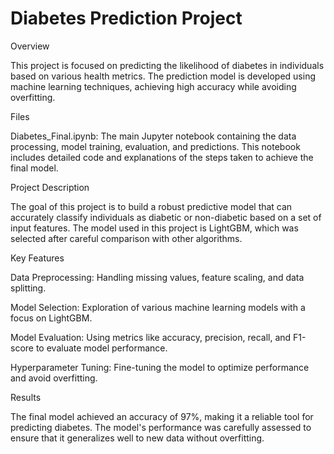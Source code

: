 # Diabetes Prediction Project
Overview

This project is focused on predicting the likelihood of diabetes in individuals based on various health metrics. The prediction model is developed using machine learning techniques, achieving high accuracy while avoiding overfitting.

Files

Diabetes_Final.ipynb: The main Jupyter notebook containing the data processing, model training, evaluation, and predictions. This notebook includes detailed code and explanations of the steps taken to achieve the final model.

Project Description

The goal of this project is to build a robust predictive model that can accurately classify individuals as diabetic or non-diabetic based on a set of input features. The model used in this project is LightGBM, which was selected after careful comparison with other algorithms.

Key Features

Data Preprocessing: Handling missing values, feature scaling, and data splitting.

Model Selection: Exploration of various machine learning models with a focus on LightGBM.

Model Evaluation: Using metrics like accuracy, precision, recall, and F1-score to evaluate model performance.

Hyperparameter Tuning: Fine-tuning the model to optimize performance and avoid overfitting.

Results

The final model achieved an accuracy of 97%, making it a reliable tool for predicting diabetes. The model's performance was carefully assessed to ensure that it generalizes well to new data without overfitting.
